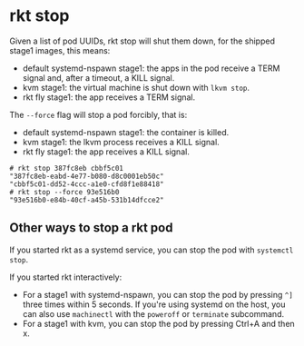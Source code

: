 # rkt stop

Given a list of pod UUIDs, rkt stop will shut them down, for the shipped stage1 images, this means:

* default systemd-nspawn stage1: the apps in the pod receive a TERM signal and, after a timeout, a KILL signal.
* kvm stage1: the virtual machine is shut down with `lkvm stop`.
* rkt fly stage1: the app receives a TERM signal.

The `--force` flag will stop a pod forcibly, that is:

* default systemd-nspawn stage1: the container is killed.
* kvm stage1: the lkvm process receives a KILL signal.
* rkt fly stage1: the app receives a KILL signal.

```
# rkt stop 387fc8eb cbbf5c01
"387fc8eb-eabd-4e77-b080-d8c0001eb50c"
"cbbf5c01-dd52-4ccc-a1e0-cfd8f1e88418"
# rkt stop --force 93e516b0
"93e516b0-e84b-40cf-a45b-531b14dfcce2"
```

## Other ways to stop a rkt pod

If you started rkt as a systemd service, you can stop the pod with `systemctl stop`.

If you started rkt interactively:

* For a stage1 with systemd-nspawn, you can stop the pod by pressing `^]` three times within 5 seconds.
If you're using systemd on the host, you can also use `machinectl` with the `poweroff` or `terminate` subcommand.
* For a stage1 with kvm, you can stop the pod by pressing Ctrl+A and then x.

